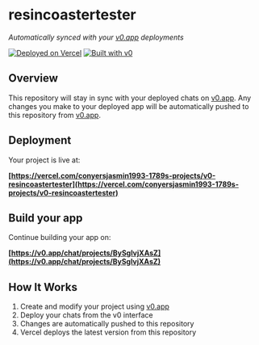# resincoastertester

*Automatically synced with your [v0.app](https://v0.app) deployments*

[![Deployed on Vercel](https://img.shields.io/badge/Deployed%20on-Vercel-black?style=for-the-badge&logo=vercel)](https://vercel.com/conyersjasmin1993-1789s-projects/v0-resincoastertester)
[![Built with v0](https://img.shields.io/badge/Built%20with-v0.app-black?style=for-the-badge)](https://v0.app/chat/projects/BySglvjXAsZ)

## Overview

This repository will stay in sync with your deployed chats on [v0.app](https://v0.app).
Any changes you make to your deployed app will be automatically pushed to this repository from [v0.app](https://v0.app).

## Deployment

Your project is live at:

**[https://vercel.com/conyersjasmin1993-1789s-projects/v0-resincoastertester](https://vercel.com/conyersjasmin1993-1789s-projects/v0-resincoastertester)**

## Build your app

Continue building your app on:

**[https://v0.app/chat/projects/BySglvjXAsZ](https://v0.app/chat/projects/BySglvjXAsZ)**

## How It Works

1. Create and modify your project using [v0.app](https://v0.app)
2. Deploy your chats from the v0 interface
3. Changes are automatically pushed to this repository
4. Vercel deploys the latest version from this repository